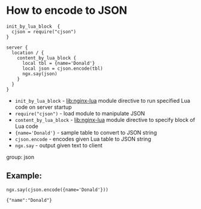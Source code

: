 # How to encode to JSON

```nginx
init_by_lua_block  {
  cjson = require("cjson")
}

server {
  location / {
    content_by_lua_block {
      local tbl = {name='Donald'}
      local json = cjson.encode(tbl)
      ngx.say(json)
    }
  }
}
```

- `init_by_lua_block` - [lib:nginx-lua](/nginx-lua/how-to-install-nginx-lua-module-in-ubuntu-ubuntuversion) module directive to run specified Lua code on server startup
- `require("cjson")` - load module to manipulate JSON
- `content_by_lua_block` - [lib:nginx-lua](/nginx-lua/how-to-install-nginx-lua-module-in-ubuntu-ubuntuversion) module directive to specify block of Lua code
- `{name='Donald'}` - sample table to convert to JSON string
- `cjson.encode` - encodes given Lua table to JSON string
- `ngx.say` - output given text to client

group: json

## Example: 
```nginx
ngx.say(cjson.encode({name='Donald'}))
```
```
{"name":"Donald"}

```


